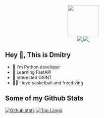 <div id="header" align="center">
  <img src="https://media.giphy.com/media/lP8xu5t2DLGG045H8F/giphy.gif" width="100"/>
  <div id="badges">
    <a href="your-protonmail-URL">
      <img src="https://img.shields.io/badge/-taren4ik@protonmail.com-c14438?style=flat&logo=Proton&logoColor=brightgreen&link=mailto:taren4ik@protonmail.com"/>
    </a>
    <a href="telegram-URL">
      <img src="https://img.shields.io/badge/-bomarshee-blue?style=social&logo=telegram&link=https://t.me/bomarshee"/>
    </a>
    <a>
     <img src="https://komarev.com/ghpvc/?username=taren4ik&style=flat-square&color=blue" alt=""/>
    </a>
  </div>
</div>



## Hey 👋, This is Dmitry


- 🐍 I'm Python developer
- 📖 Learning FastAPI
- 👀 Interested OSINT
- 🏀🤿  I love basketball and freediving

## Some of my Github Stats
[![Github stats](https://github-readme-stats.vercel.app/api?username=taren4ik&show_icons=true&include_all_commits=true)](https://github.com/taren4ik/github-readme-stats)
[![Top Langs](https://github-readme-stats.vercel.app/api/top-langs/?username=taren4ik&layout=compact)](https://github.com/taren4ik/github-readme-stats)
